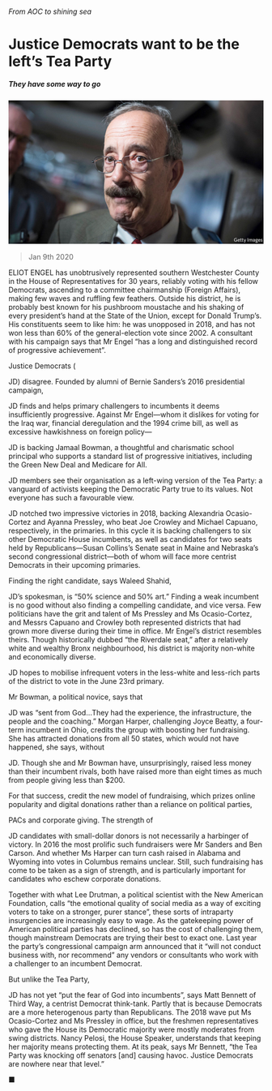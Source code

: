 ###### From AOC to shining sea

# Justice Democrats want to be the left’s Tea Party 

##### They have some way to go 

![image](images/20200111_USP501.jpg) 

> Jan 9th 2020 

ELIOT ENGEL has unobtrusively represented southern Westchester County in the House of Representatives for 30 years, reliably voting with his fellow Democrats, ascending to a committee chairmanship (Foreign Affairs), making few waves and ruffling few feathers. Outside his district, he is probably best known for his pushbroom moustache and his shaking of every president’s hand at the State of the Union, except for Donald Trump’s. His constituents seem to like him: he was unopposed in 2018, and has not won less than 60% of the general-election vote since 2002. A consultant with his campaign says that Mr Engel “has a long and distinguished record of progressive achievement”. 

Justice Democrats ( 

JD) disagree. Founded by alumni of Bernie Sanders’s 2016 presidential campaign,  

JD finds and helps primary challengers to incumbents it deems insufficiently progressive. Against Mr Engel—whom it dislikes for voting for the Iraq war, financial deregulation and the 1994 crime bill, as well as excessive hawkishness on foreign policy— 

JD is backing Jamaal Bowman, a thoughtful and charismatic school principal who supports a standard list of progressive initiatives, including the Green New Deal and Medicare for All.  

JD members see their organisation as a left-wing version of the Tea Party: a vanguard of activists keeping the Democratic Party true to its values. Not everyone has such a favourable view. 

JD notched two impressive victories in 2018, backing Alexandria Ocasio-Cortez and Ayanna Pressley, who beat Joe Crowley and Michael Capuano, respectively, in the primaries. In this cycle it is backing challengers to six other Democratic House incumbents, as well as candidates for two seats held by Republicans—Susan Collins’s Senate seat in Maine and Nebraska’s second congressional district—both of whom will face more centrist Democrats in their upcoming primaries. 

Finding the right candidate, says Waleed Shahid,  

JD’s spokesman, is “50% science and 50% art.” Finding a weak incumbent is no good without also finding a compelling candidate, and vice versa. Few politicians have the grit and talent of Ms Pressley and Ms Ocasio-Cortez, and Messrs Capuano and Crowley both represented districts that had grown more diverse during their time in office. Mr Engel’s district resembles theirs. Though historically dubbed “the Riverdale seat,” after a relatively white and wealthy Bronx neighbourhood, his district is majority non-white and economically diverse.  

JD hopes to mobilise infrequent voters in the less-white and less-rich parts of the district to vote in the June 23rd primary. 

Mr Bowman, a political novice, says that  

JD was “sent from God…They had the experience, the infrastructure, the people and the coaching.” Morgan Harper, challenging Joyce Beatty, a four-term incumbent in Ohio, credits the group with boosting her fundraising. She has attracted donations from all 50 states, which would not have happened, she says, without  

JD. Though she and Mr Bowman have, unsurprisingly, raised less money than their incumbent rivals, both have raised more than eight times as much from people giving less than $200. 

For that success, credit the new model of fundraising, which prizes online popularity and digital donations rather than a reliance on political parties,  

PACs and corporate giving. The strength of  

JD candidates with small-dollar donors is not necessarily a harbinger of victory. In 2016 the most prolific such fundraisers were Mr Sanders and Ben Carson. And whether Ms Harper can turn cash raised in Alabama and Wyoming into votes in Columbus remains unclear. Still, such fundraising has come to be taken as a sign of strength, and is particularly important for candidates who eschew corporate donations. 

Together with what Lee Drutman, a political scientist with the New American Foundation, calls “the emotional quality of social media as a way of exciting voters to take on a stronger, purer stance”, these sorts of intraparty insurgencies are increasingly easy to wage. As the gatekeeping power of American political parties has declined, so has the cost of challenging them, though mainstream Democrats are trying their best to exact one. Last year the party’s congressional campaign arm announced that it “will not conduct business with, nor recommend” any vendors or consultants who work with a challenger to an incumbent Democrat. 

But unlike the Tea Party,  

JD has not yet “put the fear of God into incumbents”, says Matt Bennett of Third Way, a centrist Democrat think-tank. Partly that is because Democrats are a more heterogenous party than Republicans. The 2018 wave put Ms Ocasio-Cortez and Ms Pressley in office, but the freshmen representatives who gave the House its Democratic majority were mostly moderates from swing districts. Nancy Pelosi, the House Speaker, understands that keeping her majority means protecting them. At its peak, says Mr Bennett, “the Tea Party was knocking off senators [and] causing havoc. Justice Democrats are nowhere near that level.” 

■